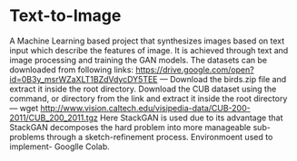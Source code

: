 # Text-to-Image
A Machine Learning based project that synthesizes images based on text input which describe the features of image.
It is achieved through text and image processing and training the GAN models.
The datasets can be downloaded from following links:
https://drive.google.com/open?id=0B3y_msrWZaXLT1BZdVdycDY5TEE — Download the birds.zip file and extract it inside the root directory.
Download the CUB dataset using the command, or directory from the link and extract it inside the root directory —
wget http://www.vision.caltech.edu/visipedia-data/CUB-200-2011/CUB_200_2011.tgz
Here StackGAN is used due to its advantage that StackGAN decomposes the hard problem into more manageable sub-problems through a sketch-refinement process. 
Environmoent used to implement- Googlle Colab.

